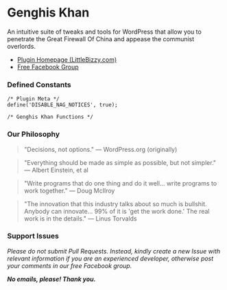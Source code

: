 # Genghis Khan

An intuitive suite of tweaks and tools for WordPress that allow you to penetrate the Great Firewall Of China and appease the communist overlords.

* [Plugin Homepage (LittleBizzy.com)](https://www.littlebizzy.com/plugins/genghis-khan)
* [Free Facebook Group](https://www.facebook.com/groups/littlebizzy/)

### Defined Constants

    /* Plugin Meta */
    define('DISABLE_NAG_NOTICES', true);
    
    /* Genghis Khan Functions */

### Our Philosophy

> "Decisions, not options." — WordPress.org (originally)

> "Everything should be made as simple as possible, but not simpler." — Albert Einstein, et al

> "Write programs that do one thing and do it well... write programs to work together." — Doug McIlroy

> "The innovation that this industry talks about so much is bullshit. Anybody can innovate... 99% of it is 'get the work done.' The real work is in the details." — Linus Torvalds

### Support Issues

*Please do not submit Pull Requests. Instead, kindly create a new Issue with relevant information if you are an experienced developer, otherwise post your comments in our free Facebook group.*

***No emails, please! Thank you.***
